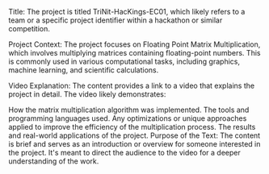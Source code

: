 Title:
The project is titled TriNit-HacKings-EC01, which likely refers to a team or a specific project identifier within a hackathon or similar competition.

Project Context:
The project focuses on Floating Point Matrix Multiplication, which involves multiplying matrices containing floating-point numbers. This is commonly used in various computational tasks, including graphics, machine learning, and scientific calculations.

Video Explanation:
The content provides a link to a video that explains the project in detail. The video likely demonstrates:

How the matrix multiplication algorithm was implemented.
The tools and programming languages used.
Any optimizations or unique approaches applied to improve the efficiency of the multiplication process.
The results and real-world applications of the project.
Purpose of the Text:
The content is brief and serves as an introduction or overview for someone interested in the project. It's meant to direct the audience to the video for a deeper understanding of the work.